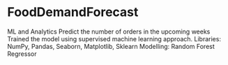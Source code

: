 # FoodDemandForecast
ML and Analytics
Predict the number of orders in the upcoming weeks Trained the model using supervised machine learning approach. 
Libraries: NumPy, Pandas, Seaborn, Matplotlib, Sklearn Modelling: Random Forest Regressor

